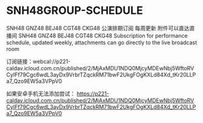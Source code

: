 # SNH48GROUP-SCHEDULE
SNH48 GNZ48 BEJ48 CGT48 CKG48 公演排期订阅 每周更新 附件可以直达直播间  SNH48 GNZ48 BEJ48 CGT48 CKG48 Subscription for performance schedule, updated weekly, attachments can go directly to the live broadcast room

订阅链接：webcal://p221-caldav.icloud.com.cn/published/2/MjAxMDU1NDQ0MjcyMDEwNbj5WftoRVCyIFf79Cgc6wdL3ayDx9VrbrTZqckRM71bwF2UkgFOgKXLd84Xd_tKr20LLPa7_Qzo9EW5a3VPpV0

如果安卓手机无法添加尝试： https://p221-caldav.icloud.com.cn/published/2/MjAxMDU1NDQ0MjcyMDEwNbj5WftoRVCyIFf79Cgc6wdL3ayDx9VrbrTZqckRM71bwF2UkgFOgKXLd84Xd_tKr20LLPa7_Qzo9EW5a3VPpV0

